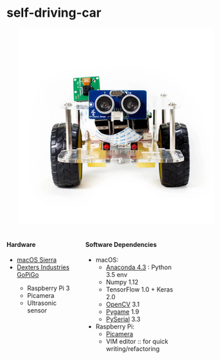 <h1>self-driving-car</h1>

<p align="center">
  <img src="img/GoPiGo.jpg"/>
</p>

[comment]: <> (Needs a companion CSS file to format Two cols)
<div style='float:left; width:30%'>
<h4>Hardware</h4>
<ul>
    <li><a href="https://www.apple.com/macos/sierra/">macOS Sierra</a></li>
    <li><a href="https://www.dexterindustries.com/GoPiGo/">Dexters Industries GoPiGo</a></li>
      <ul>
          <li>Raspberry Pi 3</li>
          <li>Picamera</li>
          <li>Ultrasonic sensor</li>
      </ul>
      </li>
</ul>
</div>

<div style='float:left; width:40%; margin-left:30px'>
<h4>Software Dependencies</h4>
<ul>
  <li>macOS:
  <ul>
    <li><a href="https://www.continuum.io/anaconda-overview">Anaconda 4.3</a> : Python 3.5 env</li>
    <li>Numpy 1.12</li>
    <li>TensorFlow 1.0 + Keras 2.0</li>
    <li><a href="http://opencv.org/">OpenCV</a> 3.1</li>
    <li><a href="https://www.pygame.org/docs/)">Pygame</a> 1.9</li>
    <li><a href="https://pypi.python.org/pypi/pyserial">PySerial</a> 3.3</li>
  </ul>
  <li>Raspberry Pi:
    <ul>
    <li><a href="http://picamera.readthedocs.io/en/release-1.13/">Picamera</a></li>
    <li>VIM editor :: for quick writing/refactoring</li>
  </ul>
 </ul>

</div>
